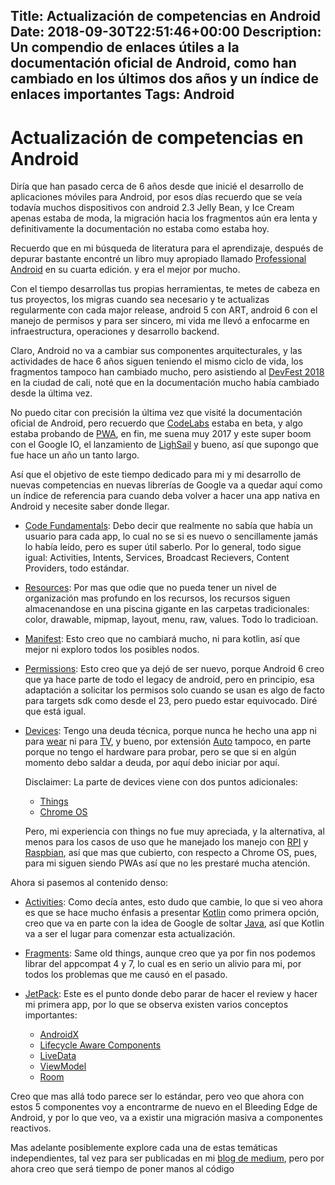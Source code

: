 Title: Actualización de competencias en Android
Date: 2018-09-30T22:51:46+00:00
Description: Un compendio de enlaces útiles a la documentación oficial de Android, como han cambiado en los últimos dos años y un índice de enlaces importantes
Tags: Android
---
# Actualización de competencias en Android

Diría que han pasado cerca de 6 años desde que inicié el desarrollo de aplicaciones móviles para Android, por esos días recuerdo que se veía todavía muchos dispositivos con android 2.3 Jelly Bean, y Ice Cream apenas estaba de moda, la migración hacia los fragmentos aún era lenta y definitivamente la documentación no estaba como estaba hoy.

Recuerdo que en mi búsqueda de literatura para el aprendizaje, después de depurar bastante encontré un libro muy apropiado llamado [Professional Android](http://www.wrox.com/WileyCDA/WroxTitle/Professional-Android-4th-Edition.productCd-1118949528.html) en su cuarta edición. y era el mejor por mucho.

Con el tiempo desarrollas tus propias herramientas, te metes de cabeza en tus proyectos, los migras cuando sea necesario y te actualizas regularmente con cada major release, android 5 con ART, android 6 con el manejo de permisos y para ser sincero, mi vida me llevó a enfocarme en infraestructura, operaciones y desarrollo backend.

Claro, Android no va a cambiar sus componentes arquitecturales, y las actividades de hace 6 años siguen teniendo el mismo ciclo de vida, los fragmentos tampoco han cambiado mucho, pero asistiendo al [DevFest 2018](https://devfest.gdgcali.com/) en la ciudad de cali, noté que en la documentación mucho había cambiado desde la última vez.

No puedo citar con precisión la última vez que visité la documentación oficial de Android, pero recuerdo que [CodeLabs](https://codelabs.developers.google.com/) estaba en beta, y algo estaba probando de [PWA](https://developers.google.com/web/progressive-web-apps/), en fin, me suena muy 2017 y este super boom con el Google IO, el lanzamiento de [LighSail](https://developers.google.com/web/tools/lighthouse/?hl=es) y bueno, así que supongo que fue hace un año un tanto largo.

Así que el objetivo de este tiempo dedicado para mi y mi desarrollo de nuevas competencias en nuevas librerías de Google va a quedar aquí como un índice de referencia para cuando deba volver a hacer una app nativa en Android y necesite saber donde llegar.

- [Code Fundamentals](https://developer.android.com/guide/components/fundamentals): Debo decir que realmente no sabía que había un usuario para cada app, lo cual no se si es nuevo o sencillamente jamás lo había leído, pero es super útil saberlo. Por lo general, todo sigue igual: Activities, Intents, Services, Broadcast Recievers, Content Providers, todo estándar.

- [Resources](https://developer.android.com/guide/topics/resources/providing-resources): Por mas que odie que no pueda tener un nivel de organización mas profundo en los recursos, los recursos siguen almacenandose en una piscina gigante en las carpetas tradicionales: color, drawable, mipmap, layout, menu, raw, values. Todo lo tradicioan.

- [Manifest](https://developer.android.com/guide/topics/manifest/manifest-intro): Esto creo que no cambiará mucho, ni para kotlin, así que mejor ni exploro todos los posibles nodos.

- [Permissions](https://developer.android.com/guide/topics/permissions/overview): Esto creo que ya dejó de ser nuevo, porque Android 6 creo que ya hace parte de todo el legacy de android, pero en principio, esa adaptación a solicitar los permisos solo cuando se usan es algo de facto para targets sdk como desde el 23, pero puedo estar equivocado. Diré que está igual.

- [Devices](https://developer.android.com/guide/practices/compatibility): Tengo una deuda técnica, porque nunca he hecho una app ni para [wear](https://developer.android.com/training/wearables/) ni para [TV](https://developer.android.com/training/tv/), y bueno, por extensión [Auto](https://developer.android.com/training/auto/) tampoco, en parte porque no tengo el hardware para probar, pero se que si en algún momento debo saldar a deuda, por aquí debo iniciar por aquí.

    Disclaimer: La parte de devices viene con dos puntos adicionales: 
    - [Things](https://developer.android.com/things/get-started/)
    - [Chrome OS](https://developer.android.com/chrome-os/intro)

    Pero, mi experiencia con things no fue muy apreciada, y la alternativa, al menos para los casos de uso que he manejado los manejo con [RPI](https://www.raspberrypi.org/) y [Raspbian](https://www.raspberrypi.org/downloads/raspbian/), así que mas que cubierto, con respecto a Chrome OS, pues, para mi siguen siendo PWAs así que no les prestaré mucha atención.

Ahora si pasemos al contenido denso:

- [Activities](https://developer.android.com/guide/components/activities/intro-activities): Como decía antes, esto dudo que cambie, lo que si veo ahora es que se hace mucho énfasis a presentar [Kotlin](https://kotlinlang.org/) como primera opción, creo que va en parte con la idea de Google de soltar [Java](https://www.java.com/es/download/), así que Kotlin va a ser el lugar para comenzar esta actualización.

- [Fragments](https://developer.android.com/guide/components/fragments): Same old things, aunque creo que ya por fin nos podemos librar del appcompat 4 y 7, lo cual es en serio un alivio para mi, por todos los problemas que me causó en el pasado.

- [JetPack](https://developer.android.com/jetpack/): Este es el punto donde debo parar de hacer el review y hacer mi primera app, por lo que se observa existen varios conceptos importantes:

    - [AndroidX](https://developer.android.com/topic/libraries/support-library/androidx-overview)
    - [Lifecycle Aware Components](https://developer.android.com/topic/libraries/architecture/lifecycle)
    - [LiveData](https://developer.android.com/topic/libraries/architecture/livedata)
    - [ViewModel](https://developer.android.com/topic/libraries/architecture/viewmodel)
    - [Room](https://developer.android.com/topic/libraries/architecture/room)

Creo que mas allá todo parece ser lo estándar, pero veo que ahora con estos 5 componentes voy a encontrarme de nuevo en el Bleeding Edge de Android, y por lo que veo, va a existir una migración masiva a componentes reactivos.

Mas adelante posiblemente explore cada una de estas temáticas independientes, tal vez para ser publicadas en mi [blog de medium](https://medium.com/@ma0collazos), pero por ahora creo que será tiempo de poner manos al código